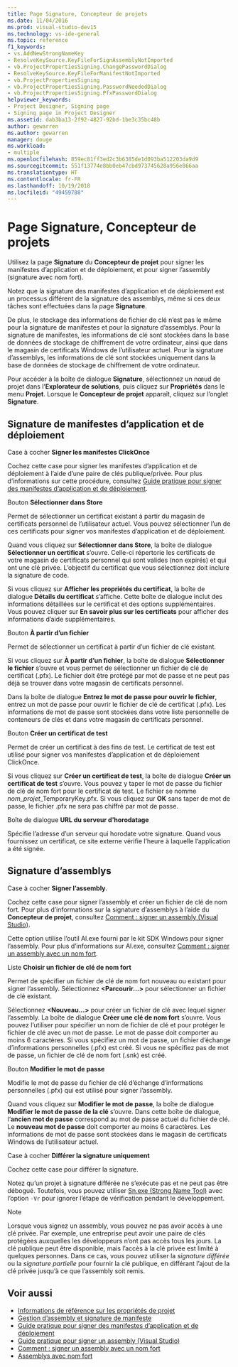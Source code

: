 ```yaml
---
title: Page Signature, Concepteur de projets
ms.date: 11/04/2016
ms.prod: visual-studio-dev15
ms.technology: vs-ide-general
ms.topic: reference
f1_keywords:
- vs.AddNewStrongNameKey
- ResolveKeySource.KeyFileForSignAssemblyNotImported
- vb.ProjectPropertiesSigning.ChangePasswordDialog
- ResolveKeySource.KeyFileForManifestNotImported
- vb.ProjectPropertiesSigning
- vb.ProjectPropertiesSigning.PasswordNeededDialog
- vb.ProjectPropertiesSigning.PfxPasswordDialog
helpviewer_keywords:
- Project Designer, Signing page
- Signing page in Project Designer
ms.assetid: dab3ba13-2f92-4827-92bd-1be3c35bc48b
author: gewarren
ms.author: gewarren
manager: douge
ms.workload:
- multiple
ms.openlocfilehash: 859ec81ff3ed2c3b6385de1d093ba512203da9d9
ms.sourcegitcommit: 551f13774e8bb0eb47cbd973745628a956e866aa
ms.translationtype: HT
ms.contentlocale: fr-FR
ms.lasthandoff: 10/19/2018
ms.locfileid: "49459788"
---
```

# <a name="signing-page-project-designer"></a>Page Signature, Concepteur de projets
Utilisez la page **Signature** du **Concepteur de projet** pour signer les manifestes d’application et de déploiement, et pour signer l’assembly (signature avec nom fort).

 Notez que la signature des manifestes d’application et de déploiement est un processus différent de la signature des assemblys, même si ces deux tâches sont effectuées dans la page **Signature**.

 De plus, le stockage des informations de fichier de clé n’est pas le même pour la signature de manifestes et pour la signature d’assemblys. Pour la signature de manifestes, les informations de clé sont stockées dans la base de données de stockage de chiffrement de votre ordinateur, ainsi que dans le magasin de certificats Windows de l’utilisateur actuel. Pour la signature d’assemblys, les informations de clé sont stockées uniquement dans la base de données de stockage de chiffrement de votre ordinateur.

 Pour accéder à la boîte de dialogue **Signature**, sélectionnez un nœud de projet dans l’**Explorateur de solutions**, puis cliquez sur **Propriétés** dans le menu **Projet**. Lorsque le **Concepteur de projet** apparaît, cliquez sur l’onglet **Signature**.

## <a name="application-and-deployment-manifest-signing"></a>Signature de manifestes d’application et de déploiement
 Case à cocher **Signer les manifestes ClickOnce**

 Cochez cette case pour signer les manifestes d’application et de déploiement à l’aide d’une paire de clés publique/privée. Pour plus d’informations sur cette procédure, consultez [Guide pratique pour signer des manifestes d’application et de déploiement](../../ide/how-to-sign-application-and-deployment-manifests.md).

 Bouton **Sélectionner dans Store**

 Permet de sélectionner un certificat existant à partir du magasin de certificats personnel de l’utilisateur actuel. Vous pouvez sélectionner l’un de ces certificats pour signer vos manifestes d’application et de déploiement.

 Quand vous cliquez sur **Sélectionner dans Store**, la boîte de dialogue **Sélectionner un certificat** s’ouvre. Celle-ci répertorie les certificats de votre magasin de certificats personnel qui sont valides (non expirés) et qui ont une clé privée. L’objectif du certificat que vous sélectionnez doit inclure la signature de code.

 Si vous cliquez sur **Afficher les propriétés du certificat**, la boîte de dialogue **Détails du certificat** s’affiche. Cette boîte de dialogue inclut des informations détaillées sur le certificat et des options supplémentaires. Vous pouvez cliquer sur **En savoir plus sur les certificats** pour afficher des informations d’aide supplémentaires.

 Bouton **À partir d’un fichier**

 Permet de sélectionner un certificat à partir d’un fichier de clé existant.

 Si vous cliquez sur **À partir d’un fichier**, la boîte de dialogue **Sélectionner le fichier** s’ouvre et vous permet de sélectionner un fichier de clé de certificat (.pfx). Le fichier doit être protégé par mot de passe et ne peut pas déjà se trouver dans votre magasin de certificats personnel.

 Dans la boîte de dialogue **Entrez le mot de passe pour ouvrir le fichier**, entrez un mot de passe pour ouvrir le fichier de clé de certificat (.pfx). Les informations de mot de passe sont stockées dans votre liste personnelle de conteneurs de clés et dans votre magasin de certificats personnel.

 Bouton **Créer un certificat de test**

 Permet de créer un certificat à des fins de test. Le certificat de test est utilisé pour signer vos manifestes d’application et de déploiement ClickOnce.

 Si vous cliquez sur **Créer un certificat de test**, la boîte de dialogue **Créer un certificat de test** s’ouvre. Vous pouvez y taper le mot de passe du fichier de clé de nom fort pour le certificat de test. Le fichier se nomme *nom_projet*_TemporaryKey.pfx. Si vous cliquez sur **OK** sans taper de mot de passe, le fichier .pfx ne sera pas chiffré par mot de passe.

 Boîte de dialogue **URL du serveur d’horodatage**

 Spécifie l’adresse d’un serveur qui horodate votre signature. Quand vous fournissez un certificat, ce site externe vérifie l’heure à laquelle l’application a été signée.

## <a name="assembly-signing"></a>Signature d’assemblys
 Case à cocher **Signer l’assembly**.

 Cochez cette case pour signer l’assembly et créer un fichier de clé de nom fort. Pour plus d’informations sur la signature d’assemblys à l’aide du **Concepteur de projet**, consultez [Comment : signer un assembly (Visual Studio)](../managing-assembly-and-manifest-signing.md#how-to-sign-an-assembly-in-visual-studio).

 Cette option utilise l’outil Al.exe fourni par le kit SDK Windows pour signer l’assembly. Pour plus d’informations sur Al.exe, consultez [Comment : signer un assembly avec un nom fort](/dotnet/framework/app-domains/how-to-sign-an-assembly-with-a-strong-name).

 Liste **Choisir un fichier de clé de nom fort**

 Permet de spécifier un fichier de clé de nom fort nouveau ou existant pour signer l’assembly. Sélectionnez **\<Parcourir...>** pour sélectionner un fichier de clé existant.

 Sélectionnez **\<Nouveau...>** pour créer un fichier de clé avec lequel signer l’assembly. La boîte de dialogue **Créer une clé de nom fort** s’ouvre. Vous pouvez l’utiliser pour spécifier un nom de fichier de clé et pour protéger le fichier de clé avec un mot de passe. Le mot de passe doit comporter au moins 6 caractères. Si vous spécifiez un mot de passe, un fichier d’échange d’informations personnelles (.pfx) est créé. Si vous ne spécifiez pas de mot de passe, un fichier de clé de nom fort (.snk) est créé.

 Bouton **Modifier le mot de passe**

 Modifie le mot de passe du fichier de clé d’échange d’informations personnelles (.pfx) qui est utilisé pour signer l’assembly.

 Quand vous cliquez sur **Modifier le mot de passe**, la boîte de dialogue **Modifier le mot de passe de la clé** s’ouvre. Dans cette boîte de dialogue, l’**ancien mot de passe** correspond au mot de passe actuel du fichier de clé. Le **nouveau mot de passe** doit comporter au moins 6 caractères. Les informations de mot de passe sont stockées dans le magasin de certificats Windows de l’utilisateur actuel.

 Case à cocher **Différer la signature uniquement**

 Cochez cette case pour différer la signature.

 Notez qu’un projet à signature différée ne s’exécute pas et ne peut pas être débogué. Toutefois, vous pouvez utiliser [Sn.exe (Strong Name Tool)](/dotnet/framework/tools/sn-exe-strong-name-tool) avec l’option `-Vr` pour ignorer l’étape de vérification pendant le développement.

> [!NOTE]
> Lorsque vous signez un assembly, vous pouvez ne pas avoir accès à une clé privée. Par exemple, une entreprise peut avoir une paire de clés protégées auxquelles les développeurs n’ont pas accès tous les jours. La clé publique peut être disponible, mais l’accès à la clé privée est limité à quelques personnes. Dans ce cas, vous pouvez utiliser la *signature différée* ou la *signature partielle* pour fournir la clé publique, en différant l’ajout de la clé privée jusqu’à ce que l’assembly soit remis.


## <a name="see-also"></a>Voir aussi

- [Informations de référence sur les propriétés de projet](../../ide/reference/project-properties-reference.md)
- [Gestion d’assembly et signature de manifeste](../../ide/managing-assembly-and-manifest-signing.md)
- [Guide pratique pour signer des manifestes d’application et de déploiement](../../ide/how-to-sign-application-and-deployment-manifests.md)
- [Guide pratique pour signer un assembly (Visual Studio)](../managing-assembly-and-manifest-signing.md#how-to-sign-an-assembly-in-visual-studio)
- [Comment : signer un assembly avec un nom fort](/dotnet/framework/app-domains/how-to-sign-an-assembly-with-a-strong-name)
- [Assemblys avec nom fort](/dotnet/framework/app-domains/strong-named-assemblies)